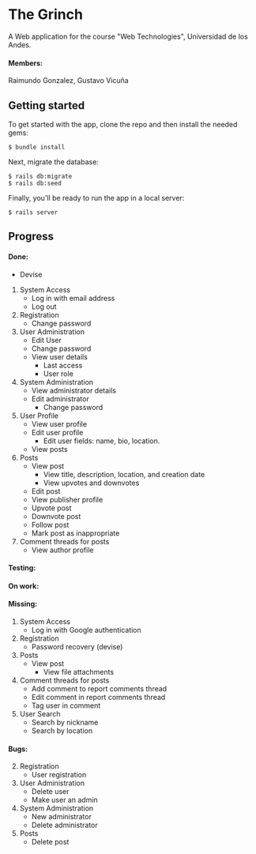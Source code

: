 # The Grinch
A Web application for the course "Web Technologies", Universidad de los Andes.
#### Members:
Raimundo Gonzalez,
Gustavo Vicuña
## Getting started

To get started with the app, clone the repo and then install the needed gems:

```
$ bundle install
```

Next, migrate the database:

```
$ rails db:migrate
$ rails db:seed
```

Finally, you'll be ready to run the app in a local server:

```
$ rails server
```
## Progress
#### Done:
* Devise
1. System Access
    * Log in with email address
    * Log out
2. Registration
    * Change password
3. User Administration
    * Edit User
    * Change password
    * View user details
        * Last access
        * User role
4. System Administration
    * View administrator details
    * Edit administrator
        * Change password
5. User Profile
    * View user profile
    * Edit user profile
       * Edit user fields: name, bio, location.
    * View posts
6. Posts
    * View post
        * View title, description, location, and creation date
        * View upvotes and downvotes
    * Edit post
    * View publisher profile
    * Upvote post
    * Downvote post
    * Follow post
    * Mark post as inappropriate
7. Comment threads for posts
    * View author profile
#### Testing:
#### On work:
#### Missing:
1. System Access
    * Log in with Google authentication
2. Registration
    * Password recovery (devise)
6. Posts
    * View post
        * View file attachments
7. Comment threads for posts
    * Add comment to report comments thread
    * Edit comment in report comments thread
    * Tag user in comment
8. User Search
    * Search by nickname
    * Search by location
#### Bugs:
2. Registration
    * User registration
3. User Administration
    * Delete user
    * Make user an admin
4. System Administration
    * New administrator
    * Delete administrator
6. Posts 
    * Delete post